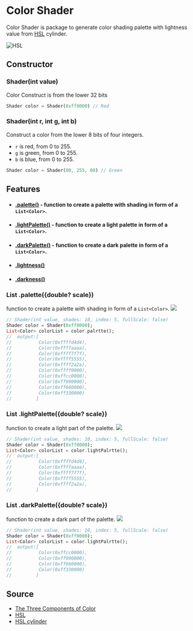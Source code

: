 # Color Shader
Color Shader is package to generate color shading palette with lightness value from [HSL](https://color.lukas-stratmann.com/color-systems/hsl.html) cylinder.

![HSL](https://github.com/athiruj/color_shader/blob/master/tutorials_img/HSL.png?raw=true)

## Constructor
### Shader(int value)
 Color Construct is from the lower 32 bits

```dart
Shader color = Shader(0xff0000) // Red
```

### Shader(int r, int g, int b)
 Construct a color from the lower 8 bits of four integers.
   * `r` is red, from 0 to 255.
   * `g` is green, from 0 to 255.
   * `b` is blue, from 0 to 255.

```dart
Shader color = Shader(00, 255, 00) // Green
```

## Features
 - #### [.palette()]() - function to create a palette with shading in form of a `List<Color>`.
 - #### [.lightPalette()]() - function to create a light palette in form of a `List<Color>`.
 - #### [.darkPalette()]() - function to create a dark palette in form of a `List<Color>`.
 
 - #### [.lightness()]() 
 - #### [.darkness()]()
 
### List<Color> .palette({double? scale})
function to create a palette with shading in form of a `List<Color>`.
![](https://github.com/athiruj/color_shader/blob/master/tutorials_img/Shader_default.png?raw=true) 
```dart
// Shader(int value, shades: 10, index: 5, fullScale: false)
Shader color = Shader(0xff0000);
List<Color> colorList = color.palrtte(); 
//  output:[
//          Color(0xffffd4d4),
//          Color(0xffffaaaa),
//          Color(0xffff7f7f),
//          Color(0xffff5555),
//          Color(0xffff2a2a),
//          Color(0xffff0000),
//          Color(0xffcc0000),
//          Color(0xff990000),
//          Color(0xff660000),
//          Color(0xff330000)
//         ]

```

### List<Color> .lightPalette({double? scale})
function to create a light part of the palette.
![](https://github.com/athiruj/color_shader/blob/master/tutorials_img/lightPalette_default.png?raw=true) 
```dart
// Shader(int value, shades: 10, index: 5, fullScale: false)
Shader color = Shader(0xff0000);
List<Color> colorList = color.lightPalrtte(); 
//  output:[
//          Color(0xffffd4d4),
//          Color(0xffffaaaa),
//          Color(0xffff7f7f),
//          Color(0xffff5555),
//          Color(0xffff2a2a),
//         ]

```
### List<Color> .darkPalette({double? scale})
function to create a dark part of the palette.
![](https://github.com/athiruj/color_shader/blob/master/tutorials_img/darkPalette_default.png?raw=true) 
```dart
// Shader(int value, shades: 10, index: 5, fullScale: false)
Shader color = Shader(0xff0000);
List<Color> colorList = color.lightPalrtte(); 
//  output:[
//          Color(0xffcc0000),
//          Color(0xff990000),
//          Color(0xff660000),
//          Color(0xff330000)
//         ]

```

## Source
 - [The Three Components of Color](https://www.virtualartacademy.com/three-components-of-color/)
 - [HSL](https://color.lukas-stratmann.com/color-systems/hsl.html)
 - [HSL cylinder](https://en.wikipedia.org/wiki/HSL_and_HSV)
